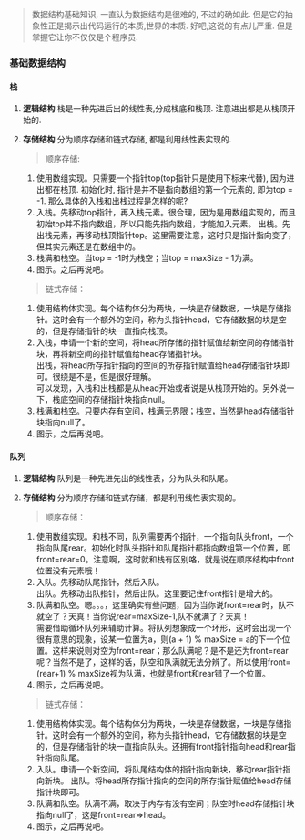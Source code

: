 > 数据结构基础知识, 一直认为数据结构是很难的, 不过的确如此. 但是它的抽象性正是揭示出代码运行的本质,世界的本质. 好吧,这说的有点儿严重. 但是掌握它让你不仅仅是个程序员.

### 基础数据结构

#### 栈

1. **逻辑结构** 栈是一种先进后出的线性表,分成栈底和栈顶. 注意进出都是从栈顶开始的.

2. **存储结构** 分为顺序存储和链式存储, 都是利用线性表实现的.
   > 顺序存储:   
    1. 使用数组实现。只需要一个指针top(top指针只是使用下标来代替), 因为进出都在栈顶. 初始化时, 指针是并不是指向数组的第一个元素的, 即为top = -1. 那么具体的入栈和出栈过程是怎样的呢?  
    2. 入栈。先移动top指针，再入栈元素。很合理，因为是用数组实现的，而且初始top并不指向数组，所以只能先指向数组，才能加入元素。 
    出栈。先出栈元素，再移动栈顶指针top。这里需要注意，这时只是指针指向变了，但其实元素还是在数组中的。
    3. 栈满和栈空。当top = -1时为栈空；当top = maxSize - 1为满。
    4. 图示。之后再说吧。
    
    > 链式存储：
    1. 使用结构体实现。每个结构体分为两块，一块是存储数据，一块是存储指针。这时会有一个额外的空间，称为头指针head，它存储数据的块是空的，但是存储指针的块一直指向栈顶。
    2. 入栈，申请一个新的空间，将head所存储的指针赋值给新空间的存储指针块，再将新空间的指针赋值给head存储指针块。  
       出栈，将head所存指针指向的空间的所存指针赋值给head存储指针块即可。很绕是不是，但是很好理解。  
       可以发现，入栈和出栈都是从head开始或者说是从栈顶开始的。另外说一下，栈底空间的存储指针块指向null。
    3. 栈满和栈空。只要内存有空间，栈满无界限；栈空，当然是head存储指针块指向null了。
    4. 图示，之后再说吧。

#### 队列

1. **逻辑结构** 队列是一种先进先出的线性表，分为队头和队尾。

2. **存储结构** 分为顺序存储和链式存储，都是利用线性表实现的。
   > 顺序存储：  
   1. 使用数组实现。和栈不同，队列需要两个指针，一个指向队头front，一个指向队尾rear。初始化时队头指针和队尾指针都指向数组第一个位置，即front=rear=0。注意啊，这时就和栈有区别咯，就是说在顺序结构中front位置没有元素哦！
   2. 入队。先移动队尾指针，然后入队。  
      出队。先移动出队指针，然后出队。这里要记住front指针是增大的。
   3. 队满和队空。嗯。。。，这里确实有些问题，因为当你说front=rear时，队不就空了？天真！当你说rear=maxSize-1,队不就满了？天真！  
      需要借助循环队列来辅助计算。将队列想象成一个环形，这时会出现一个很有意思的现象，设某一位置为a，则(a + 1) % maxSize = a的下一个位置。这样来说则对空为front=rear；那么队满呢？是不是还为front=rear呢？当然不是了，这样的话，队空和队满就无法分辨了。所以使用front=(rear+1) % maxSize视为队满，也就是front和rear错了一个位置。
   4. 图示，之后再说吧。

   > 链式存储：
   1. 使用结构体实现。每个结构体分为两块，一块是存储数据，一块是存储指针。这时会有一个额外的空间，称为头指针head，它存储数据的块是空的，但是存储指针的块一直指向队头。还拥有front指针指向head和rear指针指向队尾。
   2. 入队。申请一个新空间，将队尾结构体的指针指向新块，移动rear指针指向新块。
      出队。将head所存指针指向的空间的所存指针赋值给head存储指针块即可。
   3. 队满和队空。队满不满，取决于内存有没有空间；队空时head存储指针块指向null了，这是front=rear=>head。
   4. 图示，之后再说吧。